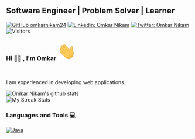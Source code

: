## Software Engineer | Problem Solver | Learner

[![GitHub omkarnikam24](https://img.shields.io/github/followers/omkarnikam24?label=follow&style=social)](https://github.com/omkarnikam24)
[![Linkedin: Omkar Nikam](https://img.shields.io/badge/-Omkar%20Nikam-blue?style=flat-square&logo=Linkedin&logoColor=white&link=https://www.linkedin.com/in/omkarnikam24/)](https://www.linkedin.com/in/omkarnikam24/)
[![Twitter: Omkar Nikam](https://img.shields.io/twitter/follow/omkarnikam24?style=social)](https://twitter.com/omkarnikam24)
![Visitors](https://visitor-badge.glitch.me/badge?page_id=omkarnikam24&left_color=gray&right_color=blue)

### Hi 🙋🏻 , I'm Omkar <img src="https://raw.githubusercontent.com/ABSphreak/ABSphreak/master/gifs/Hi.gif" width="50px">
</br>

I am experienced in developing web applications.

![Omkar Nikam's github stats](https://github-readme-stats.vercel.app/api?username=omkarnikam24&show_icons=true&theme=calm)
<br/>
![My Streak Stats](https://github-readme-streak-stats.herokuapp.com/?user=omkarnikam24&theme=tokyonight)


### Languages and Tools :computer:

[![Java](https://img.shields.io/badge/Java-orange?style=flat&logo=java&logoColor=white&link=https://github.com/omkarnikam24)](https://github.com/omkarnikam24)
